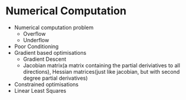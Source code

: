 # Numerical Computation

- Numerical computation problem
  - Overflow
  - Underflow
- Poor Conditioning
- Gradient based optimisations
  - Gradient Descent
  - Jacobian matrix(a matrix containing the partial deriviatives to all directions), Hessian matrices(just like jacobian, but with second degree partial derivatives)
- Constrained optimisations
- Linear Least Squares